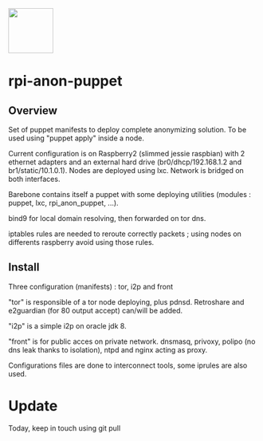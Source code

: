 <img src="http://www.raspberrypi.org/wp-content/uploads/2012/03/Raspi_Colour_R.png" width="90" />

# rpi-anon-puppet

## Overview

Set of puppet manifests to deploy complete anonymizing solution.
To be used using "puppet apply" inside a node.

Current configuration is on Raspberry2 (slimmed jessie raspbian) with 2 ethernet adapters and an external hard drive (br0/dhcp/192.168.1.2 and br1/static/10.1.0.1).
Nodes are deployed using lxc. Network is bridged on both interfaces.

Barebone contains itself a puppet with some deploying utilities (modules : puppet, lxc, rpi_anon_puppet, ...).

bind9 for local domain resolving, then forwarded on tor dns.

iptables rules are needed to reroute correctly packets ; using nodes on differents raspberry avoid using those rules.

## Install

Three configuration (manifests) : tor, i2p and front

"tor" is responsible of a tor node deploying, plus pdnsd. Retroshare and e2guardian (for 80 output accept) can/will be added.

"i2p" is a simple i2p on oracle jdk 8.

"front" is for public acces on private network. dnsmasq, privoxy, polipo (no dns leak thanks to isolation), ntpd and nginx acting as proxy.

Configurations files are done to interconnect tools, some iprules are also used.

# Update

Today, keep in touch using git pull

